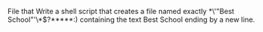 File that Write a shell script that creates a file named exactly \*\\'"Best School"\'\\*$\?\*\*\*\*\*:) containing the text Best School ending by a new line.
